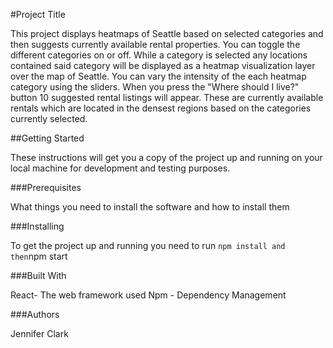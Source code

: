 #Project Title

This project displays heatmaps of Seattle based on selected categories and then suggests currently available rental properties. You can toggle the different categories on or off. While a category is selected any locations contained said category will be displayed as a heatmap visualization layer over the map of Seattle. You can vary the intensity of the each heatmap category using the sliders. When you press the "Where should I live?" button 10 suggested rental listings will appear. These are currently available rentals which are located in the densest regions based on the categories currently selected.

##Getting Started

These instructions will get you a copy of the project up and running on your local machine for development and testing purposes.

###Prerequisites

What things you need to install the software and how to install them

###Installing

To get the project up and running you need to run
`npm install and then`npm start

###Built With

React- The web framework used
Npm - Dependency Management

###Authors

Jennifer Clark
